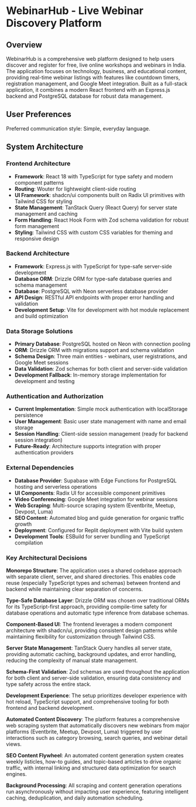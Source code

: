 # WebinarHub - Live Webinar Discovery Platform

## Overview

WebinarHub is a comprehensive web platform designed to help users discover and register for free, live online workshops and webinars in India. The application focuses on technology, business, and educational content, providing real-time webinar listings with features like countdown timers, registration management, and Google Meet integration. Built as a full-stack application, it combines a modern React frontend with an Express.js backend and PostgreSQL database for robust data management.

## User Preferences

Preferred communication style: Simple, everyday language.

## System Architecture

### Frontend Architecture
- **Framework**: React 18 with TypeScript for type safety and modern component patterns
- **Routing**: Wouter for lightweight client-side routing
- **UI Framework**: shadcn/ui components built on Radix UI primitives with Tailwind CSS for styling
- **State Management**: TanStack Query (React Query) for server state management and caching
- **Form Handling**: React Hook Form with Zod schema validation for robust form management
- **Styling**: Tailwind CSS with custom CSS variables for theming and responsive design

### Backend Architecture
- **Framework**: Express.js with TypeScript for type-safe server-side development
- **Database ORM**: Drizzle ORM for type-safe database queries and schema management
- **Database**: PostgreSQL with Neon serverless database provider
- **API Design**: RESTful API endpoints with proper error handling and validation
- **Development Setup**: Vite for development with hot module replacement and build optimization

### Data Storage Solutions
- **Primary Database**: PostgreSQL hosted on Neon with connection pooling
- **ORM**: Drizzle ORM with migrations support and schema validation
- **Schema Design**: Three main entities - webinars, user registrations, and Google Meet sessions
- **Data Validation**: Zod schemas for both client and server-side validation
- **Development Fallback**: In-memory storage implementation for development and testing

### Authentication and Authorization
- **Current Implementation**: Simple mock authentication with localStorage persistence
- **User Management**: Basic user state management with name and email storage
- **Session Handling**: Client-side session management (ready for backend session integration)
- **Future-Ready**: Architecture supports integration with proper authentication providers

### External Dependencies
- **Database Provider**: Supabase with Edge Functions for PostgreSQL hosting and serverless operations
- **UI Components**: Radix UI for accessible component primitives
- **Video Conferencing**: Google Meet integration for webinar sessions
- **Web Scraping**: Multi-source scraping system (Eventbrite, Meetup, Devpost, Luma)
- **SEO Content**: Automated blog and guide generation for organic traffic growth
- **Deployment**: Configured for Replit deployment with Vite build system
- **Development Tools**: ESBuild for server bundling and TypeScript compilation

### Key Architectural Decisions

**Monorepo Structure**: The application uses a shared codebase approach with separate client, server, and shared directories. This enables code reuse (especially TypeScript types and schemas) between frontend and backend while maintaining clear separation of concerns.

**Type-Safe Database Layer**: Drizzle ORM was chosen over traditional ORMs for its TypeScript-first approach, providing compile-time safety for database operations and automatic type inference from database schemas.

**Component-Based UI**: The frontend leverages a modern component architecture with shadcn/ui, providing consistent design patterns while maintaining flexibility for customization through Tailwind CSS.

**Server State Management**: TanStack Query handles all server state, providing automatic caching, background updates, and error handling, reducing the complexity of manual state management.

**Schema-First Validation**: Zod schemas are used throughout the application for both client and server-side validation, ensuring data consistency and type safety across the entire stack.

**Development Experience**: The setup prioritizes developer experience with hot reload, TypeScript support, and comprehensive tooling for both frontend and backend development.

**Automated Content Discovery**: The platform features a comprehensive web scraping system that automatically discovers new webinars from major platforms (Eventbrite, Meetup, Devpost, Luma) triggered by user interactions such as category browsing, search queries, and webinar detail views.

**SEO Content Flywheel**: An automated content generation system creates weekly listicles, how-to guides, and topic-based articles to drive organic traffic, with internal linking and structured data optimization for search engines.

**Background Processing**: All scraping and content generation operations run asynchronously without impacting user experience, featuring intelligent caching, deduplication, and daily automation scheduling.